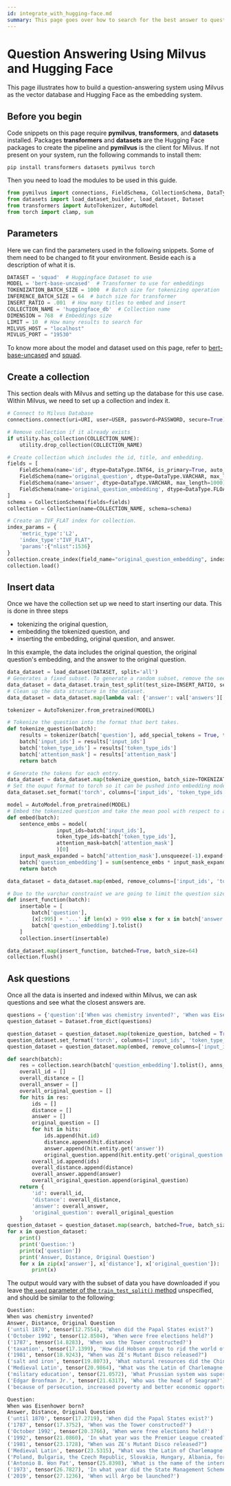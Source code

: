 ```yaml
---
id: integrate_with_hugging-face.md
summary: This page goes over how to search for the best answer to questions using Milvus as the Vector Database and Hugging Face as the embedding system.
---
```


# Question Answering Using Milvus and Hugging Face

This page illustrates how to build a question-answering system using Milvus as the vector database and Hugging Face as the embedding system.

## Before you begin

Code snippets on this page require **pymilvus**, **transformers**, and **datasets** installed. Packages **transformers** and **datasets** are the Hugging Face packages to create the pipeline and **pymilvus** is the client for Milvus. If not present on your system, run the following commands to install them:

```shell
pip install transformers datasets pymilvus torch
```

Then you need to load the modules to be used in this guide.

```python
from pymilvus import connections, FieldSchema, CollectionSchema, DataType, Collection, utility
from datasets import load_dataset_builder, load_dataset, Dataset
from transformers import AutoTokenizer, AutoModel
from torch import clamp, sum
```

## Parameters

Here we can find the parameters used in the following snippets. Some of them need to be changed to fit your environment. Beside each is a description of what it is.

```python
DATASET = 'squad'  # Huggingface Dataset to use
MODEL = 'bert-base-uncased'  # Transformer to use for embeddings
TOKENIZATION_BATCH_SIZE = 1000  # Batch size for tokenizing operation
INFERENCE_BATCH_SIZE = 64  # batch size for transformer
INSERT_RATIO = .001  # How many titles to embed and insert
COLLECTION_NAME = 'huggingface_db'  # Collection name
DIMENSION = 768  # Embeddings size
LIMIT = 10  # How many results to search for
MILVUS_HOST = "localhost"
MIVLUS_PORT = "19530"
```

To know more about the model and dataset used on this page, refer to [bert-base-uncased](https://huggingface.co/bert-base-uncased) and [squad](https://huggingface.co/datasets/squad).

## Create a collection

This section deals with Milvus and setting up the database for this use case. Within Milvus, we need to set up a collection and index it. 

```python
# Connect to Milvus Database
connections.connect(uri=URI, user=USER, password=PASSWORD, secure=True)

# Remove collection if it already exists
if utility.has_collection(COLLECTION_NAME):
    utility.drop_collection(COLLECTION_NAME)

# Create collection which includes the id, title, and embedding.
fields = [
    FieldSchema(name='id', dtype=DataType.INT64, is_primary=True, auto_id=True),
    FieldSchema(name='original_question', dtype=DataType.VARCHAR, max_length=1000),
    FieldSchema(name='answer', dtype=DataType.VARCHAR, max_length=1000),
    FieldSchema(name='original_question_embedding', dtype=DataType.FLOAT_VECTOR, dim=DIMENSION)
]
schema = CollectionSchema(fields=fields)
collection = Collection(name=COLLECTION_NAME, schema=schema)

# Create an IVF_FLAT index for collection.
index_params = {
    'metric_type':'L2',
    'index_type':"IVF_FLAT",
    'params':{"nlist":1536}
}
collection.create_index(field_name="original_question_embedding", index_params=index_params)
collection.load()
```

## Insert data

Once we have the collection set up we need to start inserting our data. This is done in three steps

- tokenizing the original question, 
- embedding the tokenized question, and 
- inserting the embedding, original question, and answer.

In this example, the data includes the original question, the original question's embedding, and the answer to the original question. 

```python
data_dataset = load_dataset(DATASET, split='all')
# Generates a fixed subset. To generate a random subset, remove the seed setting. For details, see <https://huggingface.co/docs/datasets/v2.9.0/en/package_reference/main_classes#datasets.Dataset.train_test_split.seed>
data_dataset = data_dataset.train_test_split(test_size=INSERT_RATIO, seed=42)['test']
# Clean up the data structure in the dataset.
data_dataset = data_dataset.map(lambda val: {'answer': val['answers']['text'][0]}, remove_columns=['answers'])

tokenizer = AutoTokenizer.from_pretrained(MODEL)

# Tokenize the question into the format that bert takes.
def tokenize_question(batch):
    results = tokenizer(batch['question'], add_special_tokens = True, truncation = True, padding = "max_length", return_attention_mask = True, return_tensors = "pt")
    batch['input_ids'] = results['input_ids']
    batch['token_type_ids'] = results['token_type_ids']
    batch['attention_mask'] = results['attention_mask']
    return batch

# Generate the tokens for each entry.
data_dataset = data_dataset.map(tokenize_question, batch_size=TOKENIZATION_BATCH_SIZE, batched=True)
# Set the ouput format to torch so it can be pushed into embedding model
data_dataset.set_format('torch', columns=['input_ids', 'token_type_ids', 'attention_mask'], output_all_columns=True)

model = AutoModel.from_pretrained(MODEL)
# Embed the tokenized question and take the mean pool with respect to attention mask of hidden layer.
def embed(batch):
    sentence_embs = model(
                input_ids=batch['input_ids'],
                token_type_ids=batch['token_type_ids'],
                attention_mask=batch['attention_mask']
                )[0]
    input_mask_expanded = batch['attention_mask'].unsqueeze(-1).expand(sentence_embs.size()).float()
    batch['question_embedding'] = sum(sentence_embs * input_mask_expanded, 1) / clamp(input_mask_expanded.sum(1), min=1e-9)
    return batch

data_dataset = data_dataset.map(embed, remove_columns=['input_ids', 'token_type_ids', 'attention_mask'], batched = True, batch_size=INFERENCE_BATCH_SIZE)

# Due to the varchar constraint we are going to limit the question size when inserting
def insert_function(batch):
    insertable = [
        batch['question'],
        [x[:995] + '...' if len(x) > 999 else x for x in batch['answer']],
        batch['question_embedding'].tolist()
    ]    
    collection.insert(insertable)

data_dataset.map(insert_function, batched=True, batch_size=64)
collection.flush()
```

## Ask questions

Once all the data is inserted and indexed within Milvus, we can ask questions and see what the closest answers are.

```python
questions = {'question':['When was chemistry invented?', 'When was Eisenhower born?']}
question_dataset = Dataset.from_dict(questions)

question_dataset = question_dataset.map(tokenize_question, batched = True, batch_size=TOKENIZATION_BATCH_SIZE)
question_dataset.set_format('torch', columns=['input_ids', 'token_type_ids', 'attention_mask'], output_all_columns=True)
question_dataset = question_dataset.map(embed, remove_columns=['input_ids', 'token_type_ids', 'attention_mask'], batched = True, batch_size=INFERENCE_BATCH_SIZE)

def search(batch):
    res = collection.search(batch['question_embedding'].tolist(), anns_field='original_question_embedding', param = {}, output_fields=['answer', 'original_question'], limit = LIMIT)
    overall_id = []
    overall_distance = []
    overall_answer = []
    overall_original_question = []
    for hits in res:
        ids = []
        distance = []
        answer = []
        original_question = []
        for hit in hits:
            ids.append(hit.id)
            distance.append(hit.distance)
            answer.append(hit.entity.get('answer'))
            original_question.append(hit.entity.get('original_question'))
        overall_id.append(ids)
        overall_distance.append(distance)
        overall_answer.append(answer)
        overall_original_question.append(original_question)
    return {
        'id': overall_id,
        'distance': overall_distance,
        'answer': overall_answer,
        'original_question': overall_original_question
    }
question_dataset = question_dataset.map(search, batched=True, batch_size = 1)
for x in question_dataset:
    print()
    print('Question:')
    print(x['question'])
    print('Answer, Distance, Original Question')
    for x in zip(x['answer'], x['distance'], x['original_question']):
        print(x)
```

The output would vary with the subset of data you have downloaded if you leave [the `seed` parameter of the `train_test_split()` method](#Insert-data) unspecified, and should be similar to the following:

```python
Question:
When was chemistry invented?
Answer, Distance, Original Question
('until 1870', tensor(12.7554), 'When did the Papal States exist?')
('October 1992', tensor(12.8504), 'When were free elections held?')
('1787', tensor(14.8283), 'When was the Tower constructed?')
('taxation', tensor(17.1399), 'How did Hobson argue to rid the world of imperialism?')
('1981', tensor(18.9243), "When was ZE's Mutant Disco released?")
('salt and iron', tensor(19.8073), 'What natural resources did the Chinese government have a monopoly on?')
('Medieval Latin', tensor(20.9864), "What was the Latin of Charlemagne's era later known as?")
('military education', tensor(21.0572), 'What Prussian system was superior to the French example?')
('Edgar Bronfman Jr.', tensor(21.6317), 'Who was the head of Seagram?')
('because of persecution, increased poverty and better economic opportunities', tensor(23.1249), 'Why did more than half a million people flee?')

Question:
When was Eisenhower born?
Answer, Distance, Original Question
('until 1870', tensor(17.2719), 'When did the Papal States exist?')
('1787', tensor(17.3752), 'When was the Tower constructed?')
('October 1992', tensor(20.3766), 'When were free elections held?')
('1992', tensor(21.0860), 'In what year was the Premier League created?')
('1981', tensor(23.1728), "When was ZE's Mutant Disco released?")
('Medieval Latin', tensor(23.5315), "What was the Latin of Charlemagne's era later known as?")
('Poland, Bulgaria, the Czech Republic, Slovakia, Hungary, Albania, former East Germany and Cuba', tensor(25.1409), 'Where was Russian schooling mandatory in the 20th century?')
('Antonio B. Won Pat', tensor(25.8398), 'What is the name of the international airport in Guam?')
('1973', tensor(26.7827), 'In what year did the State Management Scheme cease?')
('2019', tensor(27.1236), 'When will Argo be launched?')
```
